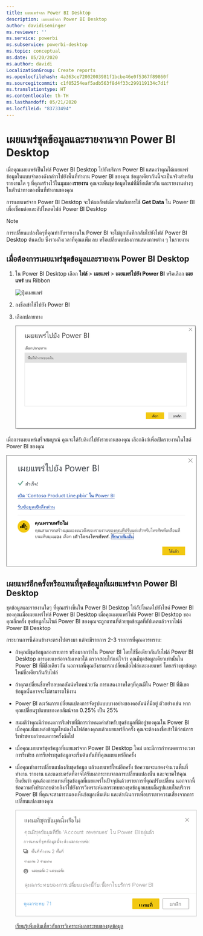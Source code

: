 ```yaml
---
title: เผยแพร่จาก Power BI Desktop
description: เผยแพร่จาก Power BI Desktop
author: davidiseminger
ms.reviewer: ''
ms.service: powerbi
ms.subservice: powerbi-desktop
ms.topic: conceptual
ms.date: 05/20/2020
ms.author: davidi
LocalizationGroup: Create reports
ms.openlocfilehash: 4a363ce72002003981f1bcbe46e0f5367f89860f
ms.sourcegitcommit: c1f05254eaf5adb563f8d4f33c299119134c7d1f
ms.translationtype: HT
ms.contentlocale: th-TH
ms.lasthandoff: 05/21/2020
ms.locfileid: "83733494"
---
```

# <a name="publish-datasets-and-reports-from-power-bi-desktop"></a>เผยแพร่ชุดข้อมูลและรายงานจาก Power BI Desktop
เมื่อคุณเผยแพร่เป็นไฟล์ Power BI Desktop ไปยังบริการ Power BI แสดงว่าคุณได้เผยแพร่ข้อมูลในแบบจำลองดังกล่าวไปยังพื้นที่ทำงาน Power BI ของคุณ ข้อมูลเดียวกันนี้จะเป็นจริงสำหรับรายงานใด ๆ ที่คุณสร้างไว้ในมุมมอง**รายงาน** คุณจะเห็นชุดข้อมูลใหม่ที่มีชื่อเดียวกัน และรายงานต่างๆในตัวนำทางของพื้นที่ทำงานของคุณ

การเผยแพร่จาก Power BI Desktop จะให้ผลลัพธ์เดียวกันกับการใช้ **Get Data** ใน Power BI เพื่อเชื่อมต่อและอัปโหลดไฟล์ Power BI Desktop

> [!NOTE]
> การเปลี่ยนแปลงใดๆที่คุณทำกับรายงานใน Power BI จะไม่ถูกบันทึกกลับไปยังไฟล์ Power BI Desktop ต้นฉบับ ซึ่งรวมถึงเวลาที่คุณเเพิ่ม ลบ หรือเปลี่ยนแปลงการแสดงภาพต่าง ๆ ในรายงาน
> 
> 

## <a name="to-publish-a-power-bi-desktop-dataset-and-reports"></a>เมื่อต้องการเผยแพร่ชุดข้อมูลและรายงาน Power BI Desktop
1. ใน Power BI Desktop เลือก **ไฟล์** \> **เผยแพร่** \> **เผยแพร่ไปยัง Power BI** หรือเลือก **เผยแพร่** บน Ribbon  

   ![ปุ่มเผยแพร่](media/desktop-upload-desktop-files/pbid_publish_publishbutton.png)

2. ลงชื่อเข้าใช้ไปยัง Power BI
3. เลือกปลายทาง

   ![เลือกปลายทางของการเผยแพร่](media/desktop-upload-desktop-files/pbid_publish_select_destination.png)

เมื่อการเผยแพร่เสร็จสมบูรณ์ คุณจะได้รับลิงก์ไปยังรายงานของคุณ เลือกลิงก์เพื่อเปิดรายงานในไซต์ Power BI ของคุณ

![กล่องโต้ตอบเผยแพร่สำเร็จ](media/desktop-upload-desktop-files/pbid_publish_success.png)

## <a name="republish-or-replace-a-dataset-published-from-power-bi-desktop"></a>เผยแพร่อีกครั้งหรือแทนที่ชุดข้อมูลที่เผยแพร่จาก Power BI Desktop
ชุดข้อมูลและรายงานใดๆ ที่คุณสร้างขึ้นใน Power BI Desktop ให้อัปโหลดไปยังไซค์ Power BI ของคุณเมื่อเผยแพร่ไฟล์ Power BI Desktop เมื่อคุณเผยแพร่ไฟล์ Power BI Desktop ของคุณอีกครั้ง ชุดข้อมูลในไซต์ Power BI ของคุณจะถูกแทนที่ด้วยชุดข้อมูลที่อัปเดตแล้วจากไฟล์ Power BI Desktop

กระบวนการนี้ค่อนข้างจะตรงไปตรงมา แต่จะมีรายการ 2-3 รายการที่คุณควรทราบ:

* ถ้าคุณมีชุดข้อมูลสองรายการ หรือมากกว่าใน Power BI โดยใช้ชื่อเดียวกันกับไฟล์ Power BI Desktop การเผยแพร่อาจล้มเหลวได้ ตรวจสอบให้แน่ใจว่า คุณมีชุดข้อมูลเดียวเท่านั้นใน Power BI ที่มีชื่อเดียวกัน นอกจากนี้คุณยังสามารถเปลี่ยนชื่อไฟล์และเผยแพร่ โดยสร้างชุดข้อมูลใหม่ชื่อเดียวกันกับไฟล์
* ถ้าคุณเปลี่ยนชื่อหรือลบคอลัมน์หรือหน่วยวัด การแสดงภาพใดๆที่คุณมีใน Power BI ที่มีเขตข้อมูลนั้นอาจจะไม่สามารถใช้งาน 
* Power BI ละเว้นการเปลี่ยนแปลงการจัดรูปแบบบางอย่างของคอลัมน์ที่มีอยู่ ตัวอย่างเช่น หากคุณเปลี่ยนรูปแบบของคอลัมน์จาก 0.25% เป็น 25%
* สมมติว่าคุณมีกำหนดการรีเฟรชที่มีการกำหนดค่าสำหรับชุดข้อมูลที่มีอยู่ของคุณใน Power BI เมื่อคุณเพิ่มแหล่งข้อมูลใหม่ลงในไฟล์ของคุณแล้วเผยแพร่อีกครั้ง คุณจะต้องลงชื่อเข้าใช้ก่อน่การรีเฟรชตามกำหนดการครั้งถัดไป
* เมื่อคุณเผยแพร่ชุดข้อมูลที่เผยแพร่จาก Power BI Desktop ใหม่ และมีการกำหนดตารางเวลาการรีเฟรช การรีเฟรชชุดข้อมูลจะเริ่มต้นทันทีที่คุณเผยแพร่อีกครั้ง
* เมื่อคุณทำการเปลี่ยนแปลงกับชุดข้อมูล แล้วเผยแพร่ใหม่อีกครั้ง ข้อความจะแสดงจำนวนพื้นที่ทำงาน รายงาน และแดชบอร์ดที่อาจได้รับผลกระทบจากการเปลี่ยนแปลงนั้น และจะขอให้คุณยืนยันว่า คุณต้องการแทนที่ชุดข้อมูลที่เผยแพร่ในปัจจุบันด้วยรายการที่คุณปรับเปลี่ยน นอกจากนี้ ข้อความยังประกอบด้วยลิงก์ไปยังการวิเคราะห์ผลกระทบของชุดข้อมูลแบบเต็มรูปแบบในบริการ Power BI ที่คุณจะสามารถมองเห็นข้อมูลเพิ่มเติม และดำเนินการเพื่อบรรเทาความเสี่ยงจากการเปลี่ยนแปลงของคุณ

   ![คำเตือนเกี่ยวกับผลกระทบของการเผยแพร่ชุดข้อมูลใหม่อีกครั้ง](media/desktop-upload-desktop-files/pbid-dataset-impact-analysis-desktop-warning.png)

   [เรียนรู้เพิ่มเติมเกี่ยวกับการวิเคราะห์ผลกระทบของชุดข้อมูล](../collaborate-share/service-dataset-impact-analysis.md)
